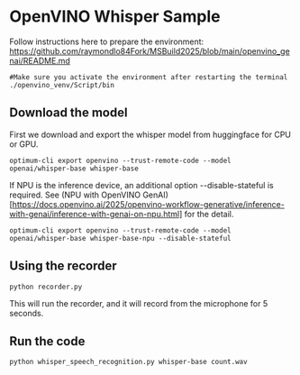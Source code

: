 # OpenVINO Whisper Sample

Follow instructions here to prepare the environment:
https://github.com/raymondlo84Fork/MSBuild2025/blob/main/openvino_genai/README.md

```
#Make sure you activate the environment after restarting the terminal
./openvino_venv/Script/bin
```
## Download the model

First we download and export the whisper model from huggingface for CPU or GPU. 
```
optimum-cli export openvino --trust-remote-code --model openai/whisper-base whisper-base
```
If NPU is the inference device, an additional option --disable-stateful is required. See (NPU with OpenVINO GenAI)[https://docs.openvino.ai/2025/openvino-workflow-generative/inference-with-genai/inference-with-genai-on-npu.html] for the detail.

```
optimum-cli export openvino --trust-remote-code --model openai/whisper-base whisper-base-npu --disable-stateful
```

## Using the recorder

```
python recorder.py
```
This will run the recorder, and it will record from the microphone for 5 seconds.

## Run the code

```
python whisper_speech_recognition.py whisper-base count.wav
```




